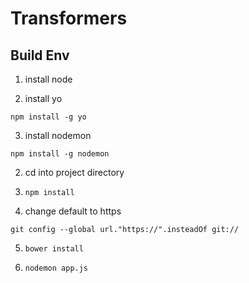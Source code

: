 Transformers
============

## Build Env

1. install node

2. install yo 

  `npm install -g yo`

3. install nodemon

  `npm install -g nodemon`

2. cd into project directory

3. `npm install`

4. change default to https

  `git config --global url."https://".insteadOf git://`

5. `bower install`

6. `nodemon app.js`
